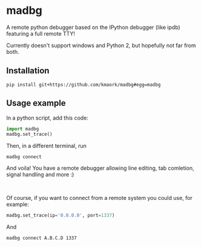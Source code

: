 # madbg
A remote python debugger based on the IPython debugger (like ipdb) featuring a full remote TTY!

Currently doesn't support windows and Python 2, but hopefully not far from both.

## Installation
`pip install git+https://github.com/kmaork/madbg#egg=madbg`

## Usage example
In a python script, add this code:
```python
import madbg
madbg.set_trace()
```
Then, in a different terminal, run

`madbg connect`

And voila! You have a remote debugger allowing line editing, tab comletion, signal handling and more :)

<br>

Of course, if you want to connect from a remote system you could use, for example:
```python
madbg.set_trace(ip='0.0.0.0', port=1337)
```
And

`madbg connect A.B.C.D 1337`
